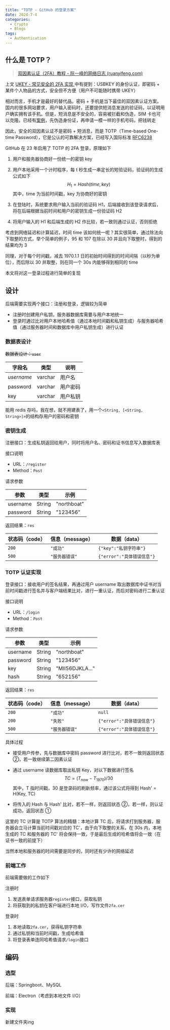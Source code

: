 ```yaml
---
title: "TOTP - GitHub 的登录方案"
date: 2024-7-4
categories:
  - Crypto
  - Blogs
tags:
  - Authentication  
---
```


## 什么是 TOTP？

> [双因素认证（2FA）教程 - 阮一峰的网络日志 (ruanyifeng.com)](https://ruanyifeng.com/blog/2017/11/2fa-tutorial.html)
>

上文 [UKEY - 常见安全的 2FA 实现 ](/docs/sec/auth/2fa/2fa-bank-ukey-auth)中有提到：USBKEY 的身份认证，即密码 + 某件个人物品的方式，安全但不方便（用户不可能随时携带 UKEY）

相对而言，手机才是最好的替代品。密码 + 手机是当下最佳的双因素认证方案。国内的很多网站要求，用户输入密码时，还要提供短消息发送的验证码，以证明用户确实拥有该手机。但是，短消息是不安全的，容易被拦截和伪造，SIM 卡也可以克隆。已经有[案例](http://media.people.com.cn/n/2014/0227/c40606-24477072.html)，先伪造身份证，再申请一模一样的手机号码，把钱转走

因此，安全的双因素认证不是密码 + 短消息，而是 TOTP（Time-based One-time Password），它是公认的可靠解决方案，已经写入国际标准 [RFC6238](https://tools.ietf.org/html/rfc6238)

GitHub 在 23 年启用了 TOTP 的 2FA 登录，原理如下

1. 用户和服务器协商好一份统一的密钥 key

2. 用户本地采用一个计时程序，每 t 秒生成一串定长的短验证码，验证码的生成公式如下
   $$
   H_1 = Hash(time, key)
   $$
   其中，time 为当前时间戳，key 为协商好的密钥

3. 在登陆时，系统要求用户输入当前的验证码 H1，后端接收到该登录请求后，将在后端根据当前时间和用户的密钥生成一份验证码 H2

4. 将用户输入的 H1 和后端生成的 H2 作比较，若一致则通过认证，否则拒绝

考虑到网络延迟和计算延迟，时间 time 该如何统一呢？其实很简单，通过除法向下取整的方式，举个简单的例子，95 和 107 在除以 30 并且向下取整时，得到的结果均为 3

同理，对于每个时间戳，减去 1970.1.1 日的初始时间得到的时间间隔（以秒为单位），而后除以 30 并取整，则在同一个 30s 内能够得到相同的 time

本文将对这一登录过程进行简单的复现

## 设计

后端需要实现两个接口：注册和登录，逻辑较为简单

- 注册时创建用户私钥，服务器数据库需要与用户本地统一
- 登录时通过比对用户本地哈希值（通过本地时间戳和私钥生成）与服务器哈希值（通过服务器时间和数据库中用户私钥生成）进行认证

### 数据表设计

~~数据表设计：`user`~~

| 字段名     | 类型    | 说明     |
| ---------- | ------- | -------- |
| *username* | varchar | 用户名   |
| password   | varchar | 用户密码 |
| key        | varchar | 用户私钥 |

能用 redis 存吗，我在想，就不用建表了，用一个`<String, [<String, String>]>`的结构存用户的密码和密钥

### 密钥生成

注册接口：生成私钥返回给用户，同时将用户名、密码和证书信息写入数据库表

接口说明

- URL：`/register`
- Method：`Post`

请求参数

| 参数     | 类型   | 示例        |
| -------- | ------ | ----------- |
| username | String | "northboat" |
| password | String | "123456"    |

返回结果：`res`

| 状态码（code） | 信息（message） | 数据（data）               |
| -------------- | --------------- | -------------------------- |
| `200`          | `"成功"`        | `{"key":"私钥字符串"}`     |
| `500`          | `"服务器错误"`  | `{"error":"具体错误信息"}` |

### TOTP 认证实现

登录接口：接收用户的签名结果，再通过用户 username 取出数据库中证书对当前时间戳进行签名并与客户端结果比对，进行一重认证，而后对密码进行二重认证

接口说明

- URL：`/login`
- Method：`Post`

请求参数

| 参数     | 类型   | 示例            |
| -------- | ------ | --------------- |
| username | String | "northboat"     |
| password | String | "123456"        |
| key      | String | "MII56DJKLA..." |
| hash     | String | "652156"        |

返回结果：`res`

| 状态码（code） | 信息（message） | 数据（data）               |
| -------------- | --------------- | -------------------------- |
| `200`          | `"成功"`        | `null`                     |
| `200`          | `"失败"`        | `{"error":"具体错误信息"}` |
| `500`          | `"服务器错误"`  | `{"error":"具体错误信息"}` |

具体过程

- 接受用户传参，先与数据库中密码 password 进行比对，若不一致则返回状态 ②，若一致继续第二因素认证

- 通过 username 读数据库取出私钥 Key，对以下数据进行签名
  $$
  TC = (T_{now}-T_{1970})/30
  $$
  其中，T 指时间戳，30 是登录码的刷新频率，通过该公式将得到 Hash' = H(Key, TC) 

- 将传入的 Hash 与 Hash' 比对，若不一样，则返回状态 ②，若一样，则认证成功，返回状态 ①

这里的 TC 计算是 TOTP 算法的精髓：本地计算 TC 后，将请求打到服务器，服务器会立马计算当前时间戳对应的 TC'，由于向下取整的关系，在 30s 内，本地生成的 TC 和服务器的 TC' 将会保持一致，于是最后生成的哈希值将会一致（在证书一致的前提下）

当然本地和服务器的时间需要是同步的，同时还有少许的网络延迟

### 前端工作

前端需要做的工作如下

注册时

1. 发送表单请求服务器`register`接口，获取私钥
2. 将获取到的私钥在客户端进行本地 I/O，写作文件`2fa.cer`

登录时

1. 本地读取`2fa.cer`，获得私钥字符串
2. 通过私钥和当前时间戳，生成哈希值
3. 将登录表单连同哈希值请求`/login`接口

## 编码

### 选型

后端：Springboot、MySQL

前端：Electron（考虑到本地文件 I/O）

### 实现

新建文件夹ing
